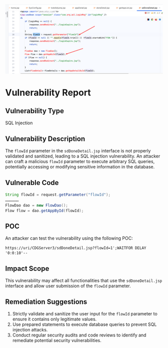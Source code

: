![image-20250116160456332](./assets/image-20250116160456332.png)



# Vulnerability Report

## Vulnerability Type

SQL Injection

## Vulnerability Description

The `flowId` parameter in the `sdDoneDetail.jsp` interface is not properly validated and sanitized, leading to a SQL injection vulnerability. An attacker can craft a malicious `flowId` parameter to execute arbitrary SQL queries, potentially accessing or modifying sensitive information in the database.

## Vulnerable Code

```java
String flowId = request.getParameter("flowId");
………………
FlowDao dao = new FlowDao();
Flow flow = dao.getAppById(flowId);
```

## POC

An attacker can test the vulnerability using the following POC:

```
https://uri/CDGServer3/sdDoneDetail.jsp?flowId=1';WAITFOR DELAY '0:0:10'--
```

## Impact Scope

This vulnerability may affect all functionalities that use the `sdDoneDetail.jsp` interface and allow user submission of the `flowId` parameter.

## Remediation Suggestions

1. Strictly validate and sanitize the user input for the `flowId` parameter to ensure it contains only legitimate values.
2. Use prepared statements to execute database queries to prevent SQL injection attacks.
3. Conduct regular security audits and code reviews to identify and remediate potential security vulnerabilities.
